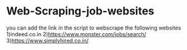 # Web-Scraping-job-websites
you can add the link in the script to webscrape the following websites 1)indeed.co.in  2)https://www.monster.com/jobs/search/  3)https://www.simplyhired.co.in/ 
